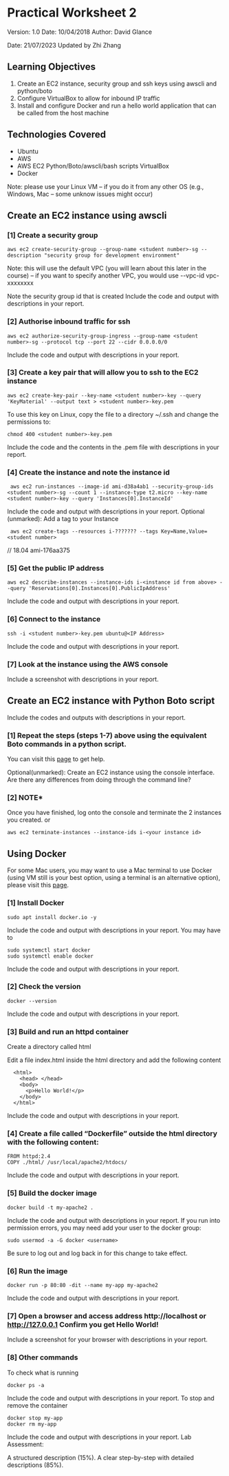 # Practical Worksheet 2
Version: 1.0 Date: 10/04/2018 Author: David Glance

Date: 21/07/2023 Updated by Zhi Zhang


## Learning Objectives
1. Create an EC2 instance, security group and ssh keys using awscli and python/boto
2. Configure VirtualBox to allow for inbound IP traffic
3. Install and configure Docker and run a hello world application that can be called from the host machine

## Technologies Covered

* Ubuntu
* AWS
* AWS EC2 Python/Boto/awscli/bash scripts VirtualBox
* Docker

Note: please use your Linux VM – if you do it from any other OS (e.g., Windows, Mac – some unknow issues might occur)

## Create an EC2 instance using awscli
### [1] Create a security group

```
aws ec2 create-security-group --group-name <student number>-sg --description "security group for development environment"
```

Note: this will use the default VPC (you will learn about this later in the course) – if you want to specify another VPC, you would use --vpc-id vpc-xxxxxxxx

Note the security group id that is created
Include the code and output with descriptions  in your report.

### [2] Authorise inbound traffic for ssh

```
aws ec2 authorize-security-group-ingress --group-name <student number>-sg --protocol tcp --port 22 --cidr 0.0.0.0/0
```
Include the code and output with descriptions in your report.

### [3] Create a key pair that will allow you to ssh to the EC2 instance

```
aws ec2 create-key-pair --key-name <student number>-key --query 'KeyMaterial' --output text > <student number>-key.pem
```

To use this key on Linux, copy the file to a directory ~/.ssh and change the permissions to:

```
chmod 400 <student number>-key.pem
```
Include the code and the contents in the .pem file with descriptions in your report.
### [4] Create the instance and note the instance id

```
 aws ec2 run-instances --image-id ami-d38a4ab1 --security-group-ids <student number>-sg --count 1 --instance-type t2.micro --key-name <student number>-key --query 'Instances[0].InstanceId'

 ```
Include the code and output with descriptions in your report.
 Optional (unmarked): Add a tag to your Instance
 ```
  aws ec2 create-tags --resources i-??????? --tags Key=Name,Value=<student number>
 ```

// 18.04 ami-176aa375


### [5] Get the public IP address

```
aws ec2 describe-instances --instance-ids i-<instance id from above> --query 'Reservations[0].Instances[0].PublicIpAddress'
```
Include the code and output with descriptions  in your report.
### [6] Connect to the instance
```
ssh -i <student number>-key.pem ubuntu@<IP Address>
```
Include the code and output with descriptions  in your report.
### [7] Look at the instance using the AWS console
Include a screenshot with descriptions in your report.

## Create an EC2 instance with Python Boto script
Include the codes and outputs with descriptions  in your report.

### [1] Repeat the steps (steps 1-7) above using the equivalent Boto commands in a python script.

You can visit this [page](https://boto3.amazonaws.com/v1/documentation/api/latest/reference/services/ec2.html) to get help.

Optional(unmarked): Create an EC2 instance using the console interface. Are there any differences from doing through the command line?

### [2] ****NOTE*****

Once you have finished, log onto the console and terminate the 2 instances you created.
or
```
aws ec2 terminate-instances --instance-ids i-<your instance id>
```

## Using Docker
For some Mac users, you may want to use a Mac terminal to use Docker (using VM still is your best option, using a terminal is an alternative option), please visit this [page](https://docs.docker.com/desktop/install/mac-install/).
### [1] Install Docker
```
sudo apt install docker.io -y
```
Include the code and output with descriptions  in your report.
You may have to

```
sudo systemctl start docker
sudo systemctl enable docker
```
Include the code and output with descriptions  in your report.
### [2] Check the version

```
docker --version
```
Include the code and output with descriptions  in your report.
### [3] Build and run an httpd container

Create a directory called html

Edit a file index.html inside the html directory and add the following content

```
  <html>
    <head> </head>
    <body>
      <p>Hello World!</p>
    </body>
  </html>
```
Include the code and output with descriptions  in your report.
### [4] Create a file called “Dockerfile” outside the html directory with the following content:

```
FROM httpd:2.4
COPY ./html/ /usr/local/apache2/htdocs/
```
Include the code and output with descriptions  in your report.
### [5] Build the docker image

```
docker build -t my-apache2 .
```
Include the code and output with descriptions  in your report.
If you run into permission errors, you may need add your user to the docker group:

```
sudo usermod -a -G docker <username>
```

Be sure to log out and log back in for this change to take effect.

### [6] Run the image

```
docker run -p 80:80 -dit --name my-app my-apache2
```
Include the code and output with descriptions  in your report.
### [7] Open a browser and access address http://localhost or http://127.0.0.1 Confirm you get Hello World!
Include a screenshot for your browser with descriptions in your report.
### [8] Other commands

To check what is running

```
docker ps -a
```
Include the code and output with descriptions  in your report.
To stop and remove the container

```
docker stop my-app
docker rm my-app
```
Include the code and output with descriptions  in your report.
Lab Assessment:

A structured description (15%). A clear step-by-step with detailed descriptions (85%). 
